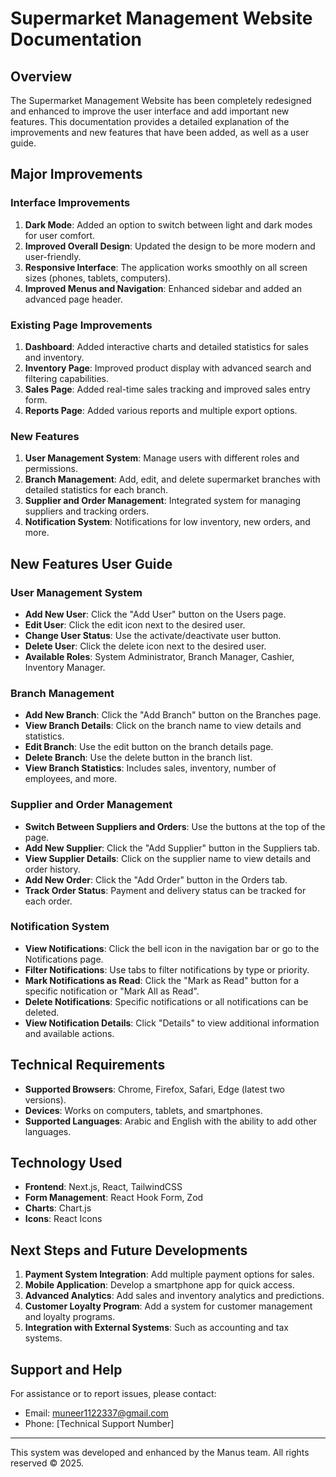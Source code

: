# Supermarket Management Website Documentation

## Overview

The Supermarket Management Website has been completely redesigned and enhanced to improve the user interface and add important new features. This documentation provides a detailed explanation of the improvements and new features that have been added, as well as a user guide.

## Major Improvements

### Interface Improvements
1. **Dark Mode**: Added an option to switch between light and dark modes for user comfort.
2. **Improved Overall Design**: Updated the design to be more modern and user-friendly.
3. **Responsive Interface**: The application works smoothly on all screen sizes (phones, tablets, computers).
4. **Improved Menus and Navigation**: Enhanced sidebar and added an advanced page header.

### Existing Page Improvements
1. **Dashboard**: Added interactive charts and detailed statistics for sales and inventory.
2. **Inventory Page**: Improved product display with advanced search and filtering capabilities.
3. **Sales Page**: Added real-time sales tracking and improved sales entry form.
4. **Reports Page**: Added various reports and multiple export options.

### New Features
1. **User Management System**: Manage users with different roles and permissions.
2. **Branch Management**: Add, edit, and delete supermarket branches with detailed statistics for each branch.
3. **Supplier and Order Management**: Integrated system for managing suppliers and tracking orders.
4. **Notification System**: Notifications for low inventory, new orders, and more.

## New Features User Guide

### User Management System
- **Add New User**: Click the "Add User" button on the Users page.
- **Edit User**: Click the edit icon next to the desired user.
- **Change User Status**: Use the activate/deactivate user button.
- **Delete User**: Click the delete icon next to the desired user.
- **Available Roles**: System Administrator, Branch Manager, Cashier, Inventory Manager.

### Branch Management
- **Add New Branch**: Click the "Add Branch" button on the Branches page.
- **View Branch Details**: Click on the branch name to view details and statistics.
- **Edit Branch**: Use the edit button on the branch details page.
- **Delete Branch**: Use the delete button in the branch list.
- **View Branch Statistics**: Includes sales, inventory, number of employees, and more.

### Supplier and Order Management
- **Switch Between Suppliers and Orders**: Use the buttons at the top of the page.
- **Add New Supplier**: Click the "Add Supplier" button in the Suppliers tab.
- **View Supplier Details**: Click on the supplier name to view details and order history.
- **Add New Order**: Click the "Add Order" button in the Orders tab.
- **Track Order Status**: Payment and delivery status can be tracked for each order.

### Notification System
- **View Notifications**: Click the bell icon in the navigation bar or go to the Notifications page.
- **Filter Notifications**: Use tabs to filter notifications by type or priority.
- **Mark Notifications as Read**: Click the "Mark as Read" button for a specific notification or "Mark All as Read".
- **Delete Notifications**: Specific notifications or all notifications can be deleted.
- **View Notification Details**: Click "Details" to view additional information and available actions.

## Technical Requirements

- **Supported Browsers**: Chrome, Firefox, Safari, Edge (latest two versions).
- **Devices**: Works on computers, tablets, and smartphones.
- **Supported Languages**: Arabic and English with the ability to add other languages.

## Technology Used

- **Frontend**: Next.js, React, TailwindCSS
- **Form Management**: React Hook Form, Zod
- **Charts**: Chart.js
- **Icons**: React Icons

## Next Steps and Future Developments

1. **Payment System Integration**: Add multiple payment options for sales.
2. **Mobile Application**: Develop a smartphone app for quick access.
3. **Advanced Analytics**: Add sales and inventory analytics and predictions.
4. **Customer Loyalty Program**: Add a system for customer management and loyalty programs.
5. **Integration with External Systems**: Such as accounting and tax systems.

## Support and Help

For assistance or to report issues, please contact:
- Email: muneer1122337@gmail.com
- Phone: [Technical Support Number]

---

This system was developed and enhanced by the Manus team. All rights reserved © 2025.

